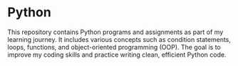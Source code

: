 # Python
This repository contains Python programs and assignments as part of my learning journey. It includes various concepts such as condition statements, loops, functions, and object-oriented programming (OOP). The goal is to improve my coding skills and practice writing clean, efficient Python code.
